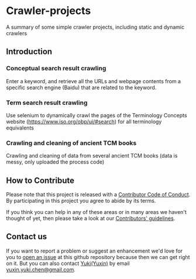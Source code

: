 # Crawler-projects
A summary of some simple crawler projects, including static and dynamic crawlers

## Introduction
### Conceptual search result crawling
Enter a keyword, and retrieve all the URLs and webpage contents from a specific search engine (Baidu) that are related to the keyword.

### Term search result crawling
Use selenium to dynamically crawl the pages of the Terminology Concepts website (https://www.iso.org/obp/ui/#search) for all terminology equivalents

### Crawling and cleaning of ancient TCM books
Crawling and cleaning of data from several ancient TCM books (data is messy, only uploaded the process code)

## How to Contribute
Please note that this project is released with a [Contributor Code of Conduct](/CODE_OF_CONDUCT.md).
By participating in this project you agree to abide by its terms.              
         
If you think you can help in any of these areas or in many areas we haven't thought of yet, then please take a look at our [Contributors' guidelines](/CONTRIBUTING.md).          
           
## Contact us
If you want to report a problem or suggest an enhancement we'd love for you to [open an issue](../../issues) at this github repository because then we can get right on it. But you can also contact [Yuki(Yuxin)](https://github.com/KingOfOrikid) by email yuxin.yuki.chen@gmail.com.